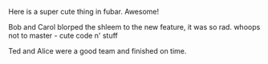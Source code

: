
Here is a super cute thing in fubar. Awesome!

Bob and Carol blorped the shleem to the new feature, it was so rad.
whoops not to master - cute code n' stuff

Ted and Alice were a good team and finished on time.

